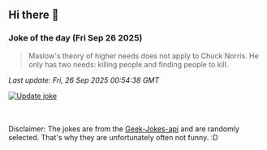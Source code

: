 ## Hi there 👋

### Joke of the day (Fri Sep 26 2025)
<!-- joke -->
>Maslow's theory of higher needs does not apply to Chuck Norris. He only has two needs: killing people and finding people to kill.
<!-- /joke -->

*Last update: Fri, 26 Sep 2025 00:54:38 GMT*

[![Update joke](https://github.com/nclskfm/nclskfm/actions/workflows/joke.yml/badge.svg)](https://github.com/nclskfm/nclskfm/actions/workflows/joke.yml)

<br><br>
Disclaimer: The jokes are from the [Geek-Jokes-api](https://github.com/sameerkumar18/geek-joke-api) and are randomly selected. That's why they are unfortunately often not funny. :D

